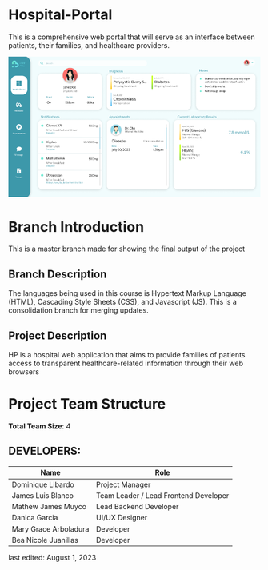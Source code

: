 # Hospital-Portal
This is a comprehensive web portal that will serve as an interface between patients, their families, and healthcare providers.

![Hospital Portal](https://github.com/websiteyarn/Hospital-Portal/blob/main/HospitalPortal_prev.png)

# Branch Introduction
This is a master branch made for showing the final output  of the project

## Branch Description
The languages being used in this course is Hypertext Markup Language (HTML), Cascading Style Sheets (CSS), and Javascript (JS). This is a consolidation branch for merging updates.

## Project Description
HP is a hospital web application that aims to provide families of patients access to transparent healthcare-related information through their web browsers

# Project Team Structure

**Total Team Size**: 4

## DEVELOPERS:
| Name  | Role |
| ------------- | ------------- |
| Dominique Libardo  | Project Manager  |
| James Luis Blanco  | Team Leader / Lead Frontend Developer |
| Mathew James Muyco  | Lead Backend Developer |
| Danica Garcia  | UI/UX Designer   |
| Mary Grace Arboladura  | Developer |
| Bea Nicole Juanillas  | Developer |
last edited: August 1, 2023






